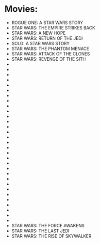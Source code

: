 # Movies:

- ROGUE ONE: A STAR WARS STORY
- STAR WARS: THE EMPIRE STRIKES BACK
- STAR WARS: A NEW HOPE
- STAR WARS: RETURN OF THE JEDI
- SOLO: A STAR WARS STORY
- STAR WARS: THE PHANTOM MENACE
- STAR WARS: ATTACK OF THE CLONES
- STAR WARS: REVENGE OF THE SITH
-
-
-
-
-
-
-
-
-
-
-
-
-
-
-
-
-
-
-
-
-
-
-
-
-
-
-
-
-
-
-
- STAR WARS: THE FORCE AWAKENS
- STAR WARS: THE LAST JEDI
- STAR WARS: THE RISE OF SKYWALKER
